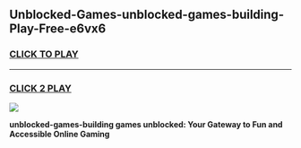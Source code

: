 
## Unblocked-Games-unblocked-games-building-Play-Free-e6vx6
<h3>
<a href="https://premium76.site?title=unblocked-games-building&ref=18A">CLICK TO PLAY</a></h3>
<hr>

<h3>
<a href="https://premium76.site?title=unblocked-games-building&ref=18A">CLICK 2 PLAY</a>
  
</h3>

<a href="https://premium76.site?title=unblocked-games-building&ref=18A"><img src="https://clearcache.store/games.png"></a>


**unblocked-games-building games unblocked: Your Gateway to Fun and Accessible Online Gaming**
